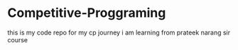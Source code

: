 # Competitive-Proggraming
this is my code repo for my cp journey i am learning from prateek narang sir course

